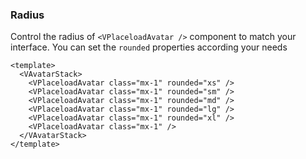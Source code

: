 ### Radius

Control the radius of `<VPlaceloadAvatar />` component to match your interface.
You can set the `rounded` properties according your needs

<!--code-->

```vue
<template>
  <VAvatarStack>
    <VPlaceloadAvatar class="mx-1" rounded="xs" />
    <VPlaceloadAvatar class="mx-1" rounded="sm" />
    <VPlaceloadAvatar class="mx-1" rounded="md" />
    <VPlaceloadAvatar class="mx-1" rounded="lg" />
    <VPlaceloadAvatar class="mx-1" rounded="xl" />
    <VPlaceloadAvatar class="mx-1" />
  </VAvatarStack>
</template>
```

<!--/code-->

<!--example-->

<VAvatarStack>
  <VPlaceloadAvatar class="mx-1" rounded="xs" />
  <VPlaceloadAvatar class="mx-1" rounded="sm" />
  <VPlaceloadAvatar class="mx-1" rounded="md" />
  <VPlaceloadAvatar class="mx-1" rounded="lg" />
  <VPlaceloadAvatar class="mx-1" rounded="xl" />
  <VPlaceloadAvatar class="mx-1" />
</VAvatarStack>

<!--/example-->
